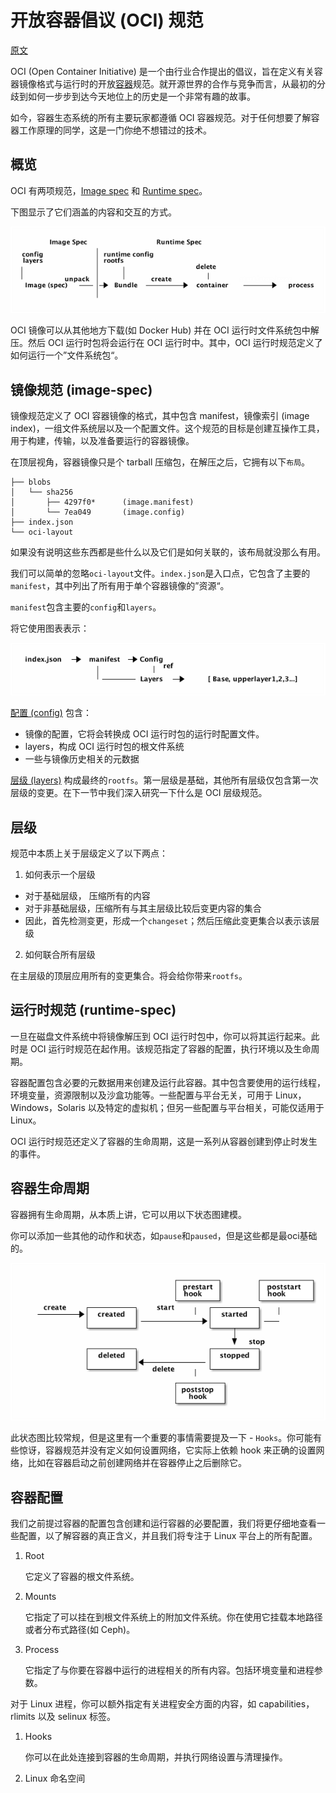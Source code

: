 # 开放容器倡议 (OCI) 规范

[原文](https://alibaba-cloud.medium.com/open-container-initiative-oci-specifications-375b96658f55)

OCI (Open Container Initiative) 是一个由行业合作提出的倡议，旨在定义有关容器镜像格式与运行时的开放[容器](https://www.alibabacloud.com/product/container-service)规范。就开源世界的合作与竞争而言，从最初的分歧到如何一步步到达今天地位上的历史是一个非常有趣的故事。

如今，容器生态系统的所有主要玩家都遵循 OCI 容器规范。对于任何想要了解容器工作原理的同学，这是一门你绝不想错过的技术。

## 概览

OCI 有两项规范，[Image spec](https://github.com/opencontainers/image-spec) 和 [Runtime spec](https://github.com/opencontainers/runtime-spec)。

下图显示了它们涵盖的内容和交互的方式。

![oci1](./img/oci1.png)

OCI 镜像可以从其他地方下载(如 Docker Hub) 并在 OCI 运行时文件系统包中解压。然后 OCI 运行时包将会运行在 OCI 运行时中。其中，OCI 运行时规范定义了如何运行一个”文件系统包“。

## 镜像规范 (image-spec)

镜像规范定义了 OCI 容器镜像的格式，其中包含 manifest，镜像索引 (image index)，一组文件系统层以及一个配置文件。这个规范的目标是创建互操作工具，用于构建，传输，以及准备要运行的容器镜像。

在顶层视角，容器镜像只是个 tarball 压缩包，在解压之后，它拥有以下`布局`。

```console
├── blobs
│   └── sha256
│       ├── 4297f0*      (image.manifest)
│       └── 7ea049       (image.config)
├── index.json
└── oci-layout
```

如果没有说明这些东西都是些什么以及它们是如何关联的，该布局就没那么有用。

我们可以简单的忽略`oci-layout`文件。`index.json`是入口点，它包含了主要的`manifest`，其中列出了所有用于单个容器镜像的”资源“。

`manifest`包含主要的`config`和`layers`。

将它使用图表表示：

![oci2](./img/oci2.png)

[配置 (config)](https://github.com/opencontainers/image-spec/blob/master/config.md) 包含：
- 镜像的配置，它将会转换成 OCI 运行时包的运行时配置文件。
- layers，构成 OCI 运行时包的根文件系统
- 一些与镜像历史相关的元数据

[层级 (layers)](https://github.com/opencontainers/image-spec/blob/master/layer.md) 构成最终的`rootfs`。第一层级是基础，其他所有层级仅包含第一次层级的变更。在下一节中我们深入研究一下什么是 OCI 层级规范。

## 层级

规范中本质上关于层级定义了以下两点：

1. 如何表示一个层级

  - 对于基础层级， 压缩所有的内容
  - 对于非基础层级，压缩所有与其主层级比较后变更内容的集合
  - 因此，首先检测变更，形成一个`changeset`；然后压缩此变更集合以表示该层级

2. 如何联合所有层级

在主层级的顶层应用所有的变更集合。将会给你带来`rootfs`。

## 运行时规范 (runtime-spec)

一旦在磁盘文件系统中将镜像解压到 OCI 运行时包中，你可以将其运行起来。此时是 OCI 运行时规范在起作用。该规范指定了容器的配置，执行环境以及生命周期。

容器配置包含必要的元数据用来创建及运行此容器。其中包含要使用的运行线程，环境变量，资源限制以及沙盒功能等。一些配置与平台无关，可用于 Linux，Windows，Solaris 以及特定的虚拟机；但另一些配置与平台相关，可能仅适用于 Linux。

OCI 运行时规范还定义了容器的生命周期，这是一系列从容器创建到停止时发生的事件。

## 容器生命周期

容器拥有生命周期，从本质上讲，它可以用以下状态图建模。

你可以添加一些其他的动作和状态，如`pause`和`paused`，但是这些都是最oci基础的。

![oci3](./img/oci3.png)

此状态图比较常规，但是这里有一个重要的事情需要提及一下 - `Hooks`。你可能有些惊讶，容器规范并没有定义如何设置网络，它实际上依赖 hook 来正确的设置网络，比如在容器启动之前创建网络并在容器停止之后删除它。

## 容器配置

我们之前提过容器的配置包含创建和运行容器的必要配置，我们将更仔细地查看一些配置，以了解容器的真正含义，并且我们将专注于 Linux 平台上的所有配置。

1. Root

    它定义了容器的根文件系统。

2. Mounts
    
    它指定了可以挂在到根文件系统上的附加文件系统。你在使用它挂载本地路径或者分布式路径(如 Ceph)。

3. Process

    它指定了与你要在容器中运行的进程相关的所有内容。包括环境变量和进程参数。

对于 Linux 进程，你可以额外指定有关进程安全方面的内容，如 capabilities，rlimits 以及 selinux 标签。

1. Hooks

    你可以在此处连接到容器的生命周期，并执行网络设置与清理操作。

2. Linux 命名空间

    
